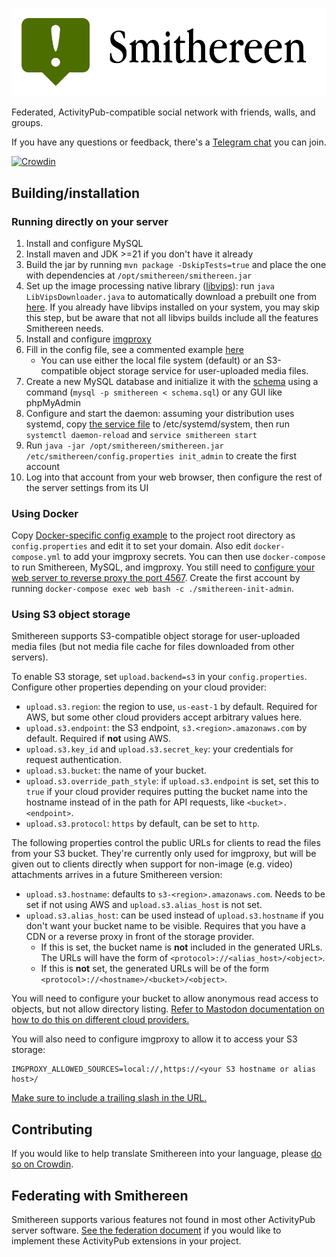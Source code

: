 <p align="center"><img src="/img/logo_text.svg" alt="Smithereen"/></p>

Federated, ActivityPub-compatible social network with friends, walls, and groups.

If you have any questions or feedback, there's a [Telegram chat](https://t.me/SmithereenProject) you can join.

[![Crowdin](https://badges.crowdin.net/smithereen/localized.svg)](https://crowdin.com/project/smithereen)

## Building/installation

### Running directly on your server

1. Install and configure MySQL
2. Install maven and JDK >=21 if you don't have it already
3. Build the jar by running `mvn package -DskipTests=true` and place the one with dependencies at `/opt/smithereen/smithereen.jar`
4. Set up the image processing native library ([libvips](https://github.com/libvips/libvips)): run `java LibVipsDownloader.java` to automatically download a prebuilt one from [here](https://github.com/lovell/sharp-libvips). If you already have libvips installed on your system, you may skip this step, but be aware that not all libvips builds include all the features Smithereen needs.
5. Install and configure [imgproxy](https://docs.imgproxy.net/GETTING_STARTED)
6. Fill in the config file, see a commented example [here](examples/config.properties)
	- You can use either the local file system (default) or an S3-compatible object storage service for user-uploaded media files.
7. Create a new MySQL database and initialize it with the [schema](schema.sql) using a command (`mysql -p smithereen < schema.sql`) or any GUI like phpMyAdmin
8. Configure and start the daemon: assuming your distribution uses systemd, copy [the service file](examples/smithereen.service) to /etc/systemd/system, then run `systemctl daemon-reload` and `service smithereen start`
9. Run `java -jar /opt/smithereen/smithereen.jar /etc/smithereen/config.properties init_admin` to create the first account
10. Log into that account from your web browser, then configure the rest of the server settings from its UI

### Using Docker

Copy [Docker-specific config example](examples/config_docker.properties) to the project root directory as `config.properties` and edit it to set your domain. Also edit `docker-compose.yml` to add your imgproxy secrets. You can then use `docker-compose` to run Smithereen, MySQL, and imgproxy. You still need to [configure your web server to reverse proxy the port 4567](examples/nginx.conf). Create the first account by running `docker-compose exec web bash -c ./smithereen-init-admin`.

### Using S3 object storage

Smithereen supports S3-compatible object storage for user-uploaded media files (but not media file cache for files downloaded from other servers).

To enable S3 storage, set `upload.backend=s3` in your `config.properties`. Configure other properties depending on your cloud provider:
- `upload.s3.region`: the region to use, `us-east-1` by default. Required for AWS, but some other cloud providers accept arbitrary values here.
- `upload.s3.endpoint`: the S3 endpoint, `s3.<region>.amazonaws.com` by default. Required if **not** using AWS.
- `upload.s3.key_id` and `upload.s3.secret_key`: your credentials for request authentication.
- `upload.s3.bucket`: the name of your bucket.
- `upload.s3.override_path_style`: if `upload.s3.endpoint` is set, set this to `true` if your cloud provider requires 
putting the bucket name into the hostname instead of in the path for API requests, like `<bucket>.<endpoint>`.
- `upload.s3.protocol`: `https` by default, can be set to `http`.

The following properties control the public URLs for clients to read the files from your S3 bucket. They're currently only used for imgproxy, but will be given out to clients directly when support for non-image (e.g. video) attachments arrives in a future Smithereen version:
- `upload.s3.hostname`: defaults to `s3-<region>.amazonaws.com`. Needs to be set if not using AWS and `upload.s3.alias_host` is not set.
- `upload.s3.alias_host`: can be used instead of `upload.s3.hostname` if you don't want your bucket name to be visible. Requires that you have a CDN or a reverse proxy in front of the storage provider.
  - If this is set, the bucket name is **not** included in the generated URLs. The URLs will have the form of `<protocol>://<alias_host>/<object>`.
  - If this is **not** set, the generated URLs will be of the form `<protocol>://<hostname>/<bucket>/<object>`.

You will need to configure your bucket to allow anonymous read access to objects, but not allow directory listing. [Refer to Mastodon documentation on how to do this on different cloud providers.](https://docs.joinmastodon.org/admin/optional/object-storage/#minio)

You will also need to configure imgproxy to allow it to access your S3 storage:
```
IMGPROXY_ALLOWED_SOURCES=local://,https://<your S3 hostname or alias host>/
```
[Make sure to include a trailing slash in the URL.](https://docs.imgproxy.net/configuration/options#IMGPROXY_ALLOWED_SOURCES)

## Contributing

If you would like to help translate Smithereen into your language, please [do so on Crowdin](https://crowdin.com/project/smithereen).

## Federating with Smithereen

Smithereen supports various features not found in most other ActivityPub server software. [See the federation document](/FEDERATION.md) if you would like to implement these ActivityPub extensions in your project.
